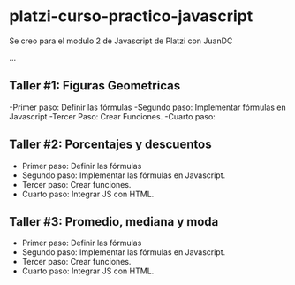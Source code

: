 # platzi-curso-practico-javascript
Se creo para el modulo 2 de Javascript de Platzi con JuanDC

...

## Taller #1: Figuras Geometricas

-Primer paso: Definir las fórmulas
-Segundo paso: Implementar fórmulas en Javascript
-Tercer Paso: Crear Funciones.
-Cuarto paso: 

## Taller #2: Porcentajes y descuentos

- Primer paso: Definir las fórmulas
- Segundo paso: Implementar las fórmulas en Javascript.
- Tercer paso: Crear funciones.
- Cuarto paso: Integrar JS con HTML.

## Taller #3: Promedio, mediana y moda

- Primer paso: Definir las fórmulas
- Segundo paso: Implementar las fórmulas en Javascript.
- Tercer paso: Crear funciones.
- Cuarto paso: Integrar JS con HTML.